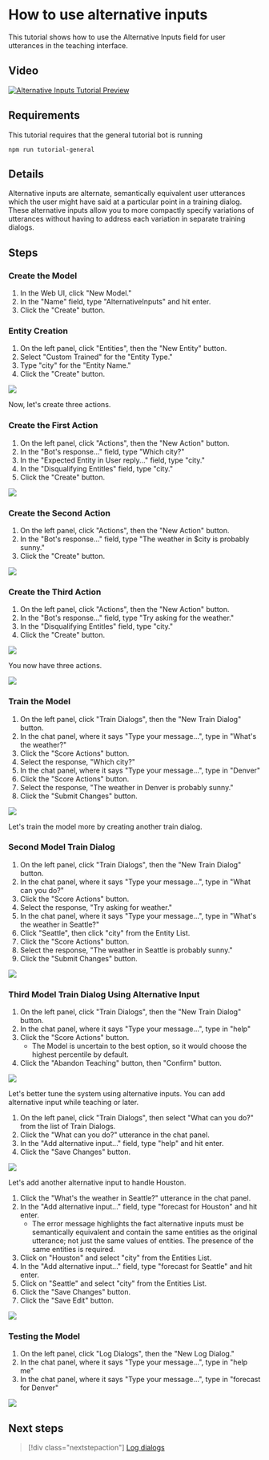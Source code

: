 # How to use alternative inputs

This tutorial shows how to use the Alternative Inputs field for user utterances in the teaching interface.

## Video

[![Alternative Inputs Tutorial Preview](https://aka.ms/cl_Tutorial_v3_AlternativeInputs_Preview)](https://aka.ms/cl_Tutorial_v3_AlternativeInputs)

## Requirements
This tutorial requires that the general tutorial bot is running

	npm run tutorial-general

## Details
Alternative inputs are alternate, semantically equivalent user utterances which the user might have said at a particular point in a training dialog. These alternative inputs allow you to more compactly specify variations of utterances without having to address each variation in separate training dialogs.

## Steps

### Create the Model

1. In the Web UI, click "New Model."
2. In the "Name" field, type "AlternativeInputs" and hit enter.
3. Click the "Create" button.

### Entity Creation

1. On the left panel, click "Entities", then the "New Entity" button.
2. Select "Custom Trained" for the "Entity Type."
3. Type "city" for the "Entity Name."
4. Click the "Create" button.

![](../media/T10_actions.png)

Now, let's create three actions.

### Create the First Action

1. On the left panel, click "Actions", then the "New Action" button.
2. In the "Bot's response..." field, type "Which city?"
3. In the "Expected Entity in User reply..." field, type "city."
4. In the "Disqualifying Entitles" field, type "city."
5. Click the "Create" button.

![](../media/T10_action_create_1.png)

### Create the Second Action

1. On the left panel, click "Actions", then the "New Action" button.
2. In the "Bot's response..." field, type "The weather in $city is probably sunny."
3. Click the "Create" button.

![](../media/T10_action_create_2.png)

### Create the Third Action

1. On the left panel, click "Actions", then the "New Action" button.
2. In the "Bot's response..." field, type "Try asking for the weather."
3. In the "Disqualifying Entitles" field, type "city."
4. Click the "Create" button.

![](../media/T10_action_create_3.png)

You now have three actions.

![](../media/T10_actions.png)

### Train the Model

1. On the left panel, click "Train Dialogs", then the "New Train Dialog" button.
2. In the chat panel, where it says "Type your message...", type in "What's the weather?"
3. Click the "Score Actions" button.
4. Select the response, "Which city?"
5. In the chat panel, where it says "Type your message...", type in "Denver"
6. Click the "Score Actions" button.
7. Select the response, "The weather in Denver is probably sunny."
8. Click the "Submit Changes" button.

![](../media/T10_training_1.png)

Let's train the model more by creating another train dialog.

### Second Model Train Dialog

1. On the left panel, click "Train Dialogs", then the "New Train Dialog" button.
2. In the chat panel, where it says "Type your message...", type in "What can you do?"
3. Click the "Score Actions" button.
4. Select the response, "Try asking for weather."
5. In the chat panel, where it says "Type your message...", type in "What's the weather in Seattle?"
6. Click "Seattle", then click "city" from the Entity List.
7. Click the "Score Actions" button.
8. Select the response, "The weather in Seattle is probably sunny."
9. Click the "Submit Changes" button.

![](../media/T10_training_2.png)

### Third Model Train Dialog Using Alternative Input

1. On the left panel, click "Train Dialogs", then the "New Train Dialog" button.
2. In the chat panel, where it says "Type your message...", type in "help"
3. Click the "Score Actions" button.
	- The Model is uncertain to the best option, so it would choose the highest percentile by default.
4. Click the "Abandon Teaching" button, then "Confirm" button.

![](../media/T10_training_3.png)

Let's better tune the system using alternative inputs. You can add alternative input while teaching or later.

1. On the left panel, click "Train Dialogs", then select "What can you do?" from the list of Train Dialogs.
1. Click the "What can you do?" utterance in the chat panel.
1. In the "Add alternative input..." field, type "help" and hit enter.
1. Click the "Save Changes" button.

![](../media/T10_training_4.png)

Let's add another alternative input to handle Houston.

1. Click the "What's the weather in Seattle?" utterance in the chat panel.
1. In the "Add alternative input..." field, type "forecast for Houston" and hit enter.
   - The error message highlights the fact alternative inputs must be semantically equivalent and contain the same entities as the original utterance; not just the same values of entities. The presence of the same entities is required.
1. Click on "Houston" and select "city" from the Entities List.
1. In the "Add alternative input..." field, type "forecast for Seattle" and hit enter.
1. Click on "Seattle" and select "city" from the Entities List.
1. Click the "Save Changes" button.
1. Click the "Save Edit" button.

![](../media/T10_training_5.png)

### Testing the Model

1. On the left panel, click "Log Dialogs", then the "New Log Dialog."
2. In the chat panel, where it says "Type your message...", type in "help me"
3. In the chat panel, where it says "Type your message...", type in "forecast for Denver"

![](../media/T10_logdialog.png)

## Next steps

> [!div class="nextstepaction"]
> [Log dialogs](./11-log-dialogs.md)
